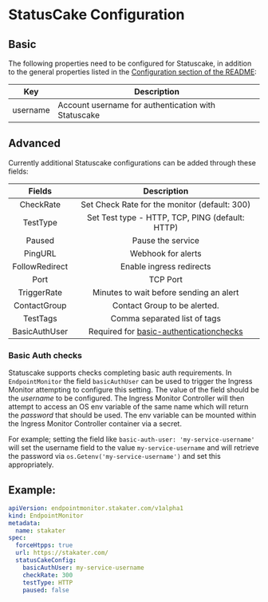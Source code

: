 # StatusCake Configuration

## Basic
The following properties need to be configured for Statuscake, in addition to the general properties listed 
 in the [Configuration section of the README](../README.md#configuration):

| Key      | Description                                         |
|----------|-----------------------------------------------------|
| username | Account username for authentication with Statuscake |

## Advanced

Currently additional Statuscake configurations can be added through these fields:

|                        Fields                        |                    Description                   |
|:--------------------------------------------------------:|:------------------------------------------------:|
| CheckRate               | Set Check Rate for the monitor (default: 300)    |
| TestType                | Set Test type - HTTP, TCP, PING (default: HTTP)  |
| Paused                   | Pause the service                                |
| PingURL                 | Webhook for alerts                               |
| FollowRedirect          | Enable ingress redirects                         |
| Port                     | TCP Port                                         |
| TriggerRate             | Minutes to wait before sending an alert          |
| ContactGroup            | Contact Group to be alerted.                     |
| TestTags                | Comma separated list of tags                     |
| BasicAuthUser          | Required for [basic-authenticationchecks](#basic-auth-checks)  |


### Basic Auth checks

Statuscake supports checks completing basic auth requirements. In `EndpointMonitor` the field `basicAuthUser` can be used to trigger the Ingress Monitor attempting to configure this setting. The value of the field should be the *username* to be configured. The Ingress Monitor Controller will then attempt to access an OS env variable of the same name which will return the *password* that should be used. The env variable can be mounted within the Ingress Monitor Controller container via a secret.

For example; setting the field like `basic-auth-user: 'my-service-username'` will set the username field to the value `my-service-username` and will retrieve the password via `os.Getenv('my-service-username')` and set this appropriately. 

## Example: 

```yaml
apiVersion: endpointmonitor.stakater.com/v1alpha1
kind: EndpointMonitor
metadata:
  name: stakater
spec:
  forceHtpps: true
  url: https://stakater.com/
  statusCakeConfig:
    basicAuthUser: my-service-username
    checkRate: 300
    testType: HTTP
    paused: false
```